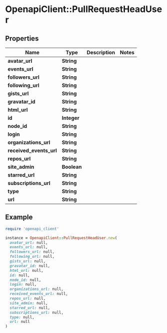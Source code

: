 # OpenapiClient::PullRequestHeadUser

## Properties

| Name | Type | Description | Notes |
| ---- | ---- | ----------- | ----- |
| **avatar_url** | **String** |  |  |
| **events_url** | **String** |  |  |
| **followers_url** | **String** |  |  |
| **following_url** | **String** |  |  |
| **gists_url** | **String** |  |  |
| **gravatar_id** | **String** |  |  |
| **html_url** | **String** |  |  |
| **id** | **Integer** |  |  |
| **node_id** | **String** |  |  |
| **login** | **String** |  |  |
| **organizations_url** | **String** |  |  |
| **received_events_url** | **String** |  |  |
| **repos_url** | **String** |  |  |
| **site_admin** | **Boolean** |  |  |
| **starred_url** | **String** |  |  |
| **subscriptions_url** | **String** |  |  |
| **type** | **String** |  |  |
| **url** | **String** |  |  |

## Example

```ruby
require 'openapi_client'

instance = OpenapiClient::PullRequestHeadUser.new(
  avatar_url: null,
  events_url: null,
  followers_url: null,
  following_url: null,
  gists_url: null,
  gravatar_id: null,
  html_url: null,
  id: null,
  node_id: null,
  login: null,
  organizations_url: null,
  received_events_url: null,
  repos_url: null,
  site_admin: null,
  starred_url: null,
  subscriptions_url: null,
  type: null,
  url: null
)
```

